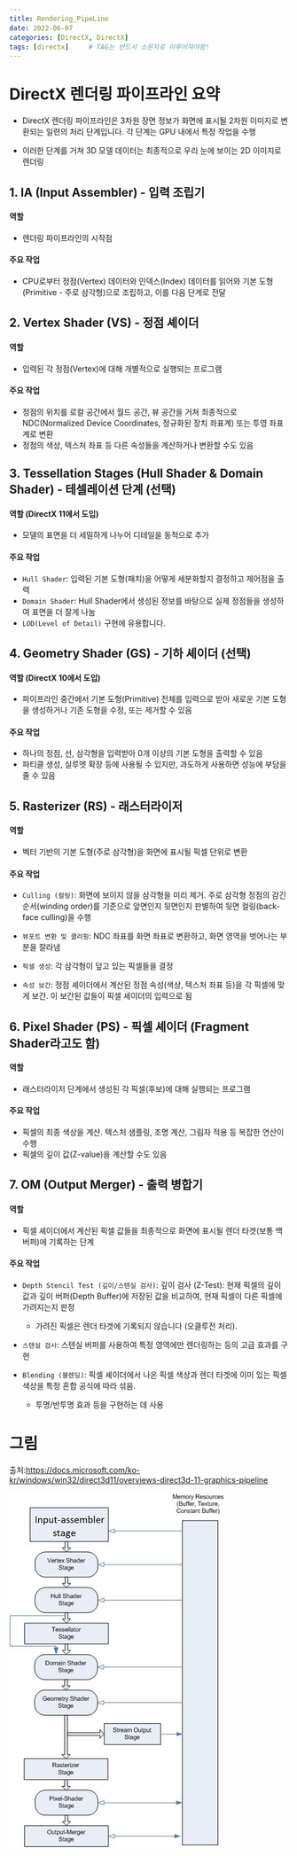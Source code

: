 ```yaml
---
title: Rendering_PipeLine
date: 2022-06-07
categories: [DirectX, DirectX]
tags: [directx]		# TAG는 반드시 소문자로 이루어져야함!
---
```


# **DirectX 렌더링 파이프라인 요약**

* DirectX 렌더링 파이프라인은 3차원 장면 정보가 화면에 표시될 2차원 이미지로 변환되는 일련의 처리 단계입니다. 각 단계는 GPU 내에서 특정 작업을 수행

* 이러한 단계를 거쳐 3D 모델 데이터는 최종적으로 우리 눈에 보이는 2D 이미지로 렌더링

## **1. IA (Input Assembler) - 입력 조립기**

#### **역할**

* 렌더링 파이프라인의 시작점

#### **주요 작업**

* CPU로부터 정점(Vertex) 데이터와 인덱스(Index) 데이터를 읽어와 기본 도형(Primitive - 주로 삼각형)으로 조립하고, 이를 다음 단계로 전달

## **2. Vertex Shader (VS) - 정점 셰이더**

#### **역할**

* 입력된 각 정점(Vertex)에 대해 개별적으로 실행되는 프로그램

#### **주요 작업**

* 정점의 위치를 로컬 공간에서 월드 공간, 뷰 공간을 거쳐 최종적으로 NDC(Normalized Device Coordinates, 정규화된 장치 좌표계) 또는 투영 좌표계로 변환
* 정점의 색상, 텍스처 좌표 등 다른 속성들을 계산하거나 변환할 수도 있음

## **3. Tessellation Stages (Hull Shader & Domain Shader) - 테셀레이션 단계 (선택)**

#### **역할 (DirectX 11에서 도입)**

* 모델의 표면을 더 세밀하게 나누어 디테일을 동적으로 추가

#### **주요 작업**

* `Hull Shader`: 입력된 기본 도형(패치)을 어떻게 세분화할지 결정하고 제어점을 출력
* `Domain Shader`: Hull Shader에서 생성된 정보를 바탕으로 실제 정점들을 생성하여 표면을 더 잘게 나눔
* `LOD(Level of Detail)` 구현에 유용합니다.

## **4. Geometry Shader (GS) - 기하 셰이더 (선택)**

#### **역할 (DirectX 10에서 도입)**

* 파이프라인 중간에서 기본 도형(Primitive) 전체를 입력으로 받아 새로운 기본 도형을 생성하거나 기존 도형을 수정, 또는 제거할 수 있음

#### **주요 작업**

* 하나의 정점, 선, 삼각형을 입력받아 0개 이상의 기본 도형을 출력할 수 있음
* 파티클 생성, 실루엣 확장 등에 사용될 수 있지만, 과도하게 사용하면 성능에 부담을 줄 수 있음


## **5. Rasterizer (RS) - 래스터라이저**

#### **역할**

* 벡터 기반의 기본 도형(주로 삼각형)을 화면에 표시될 픽셀 단위로 변환

#### **주요 작업**

* `Culling (컬링)`: 화면에 보이지 않을 삼각형을 미리 제거. 주로 삼각형 정점의 감긴 순서(winding order)를 기준으로 앞면인지 뒷면인지 판별하여 뒷면 컬링(back-face culling)을 수행

* `뷰포트 변환 및 클리핑`: NDC 좌표를 화면 좌표로 변환하고, 화면 영역을 벗어나는 부분을 잘라냄

* `픽셀 생성`: 각 삼각형이 덮고 있는 픽셀들을 결정

* `속성 보간`: 정점 셰이더에서 계산된 정점 속성(색상, 텍스처 좌표 등)을 각 픽셀에 맞게 보간. 이 보간된 값들이 픽셀 셰이더의 입력으로 됨

## **6. Pixel Shader (PS) - 픽셀 셰이더 (Fragment Shader라고도 함)**

#### **역할**

* 래스터라이저 단계에서 생성된 각 픽셀(후보)에 대해 실행되는 프로그램

#### **주요 작업**

* 픽셀의 최종 색상을 계산. 텍스처 샘플링, 조명 계산, 그림자 적용 등 복잡한 연산이 수행
* 픽셀의 깊이 값(Z-value)을 계산할 수도 있음

## **7. OM (Output Merger) - 출력 병합기**

#### **역할**

* 픽셀 셰이더에서 계산된 픽셀 값들을 최종적으로 화면에 표시될 렌더 타겟(보통 백 버퍼)에 기록하는 단계

#### **주요 작업**

* `Depth Stencil Test (깊이/스텐실 검사)`:
깊이 검사 (Z-Test): 현재 픽셀의 깊이 값과 깊이 버퍼(Depth Buffer)에 저장된 값을 비교하여, 현재 픽셀이 다른 픽셀에 가려지는지 판정
  *  가려진 픽셀은 렌더 타겟에 기록되지 않습니다 (오클루전 처리).

* `스텐실 검사`: 스텐실 버퍼를 사용하여 특정 영역에만 렌더링하는 등의 고급 효과를 구현

* `Blending (블렌딩)`:
픽셀 셰이더에서 나온 픽셀 색상과 렌더 타겟에 이미 있는 픽셀 색상을 특정 혼합 공식에 따라 섞음.
  * 투명/반투명 효과 등을 구현하는 데 사용
  
      
  
    
그림
================
출처:https://docs.microsoft.com/ko-kr/windows/win32/direct3d11/overviews-direct3d-11-graphics-pipeline

<img src="../../assets/img/PipeLine.jpg">